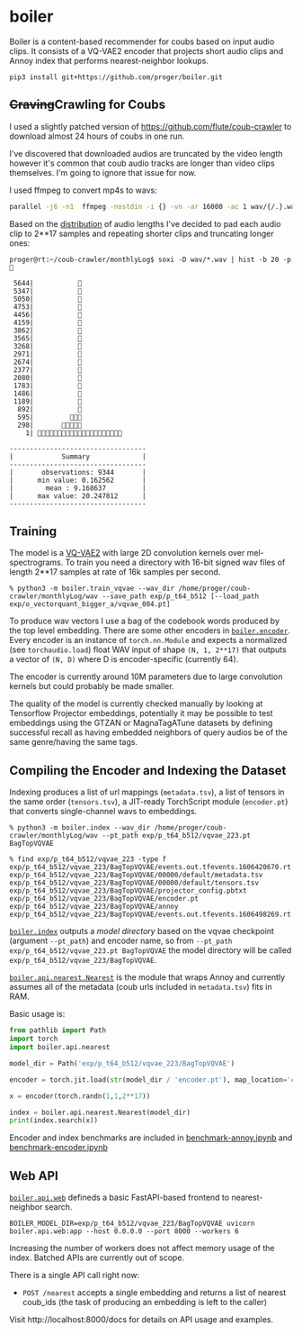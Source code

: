 # boiler

Boiler is a content-based recommender for coubs based on input audio clips. It consists of a VQ-VAE2 encoder that projects short audio clips and Annoy index
that performs nearest-neighbor lookups.

```console
pip3 install git+https://github.com/proger/boiler.git
```

## ~~Craving~~Crawling for Coubs

I used a slightly patched version of https://github.com/flute/coub-crawler to download almost 24 hours of coubs in one run.

I've discovered that downloaded audios are truncated by the video length
however it's common that coub audio tracks are longer than video clips themselves.
I'm going to ignore that issue for now.

I used ffmpeg to convert mp4s to wavs:

```bash
parallel -j6 -n1  ffmpeg -nostdin -i {} -vn -ar 16000 -ac 1 wav/{/.}.wav ::: video/*.mp4
```

Based on the [distribution](https://github.com/glamp/bashplotlib) of audio lengths I've decided to pad each audio clip to 2**17 samples and repeating
shorter clips and truncating longer ones:

```console
proger@rt:~/coub-crawler/monthlyLog$ soxi -D wav/*.wav | hist -b 20 -p 🍄

 5644|           🍄
 5347|           🍄
 5050|           🍄
 4753|           🍄
 4456|           🍄
 4159|           🍄
 3862|           🍄
 3565|           🍄
 3268|           🍄
 2971|           🍄
 2674|           🍄
 2377|           🍄
 2080|           🍄
 1783|           🍄
 1486|           🍄
 1189|           🍄
  892|           🍄
  595|         🍄🍄🍄
  298|       🍄🍄🍄🍄🍄
    1| 🍄🍄🍄🍄🍄🍄🍄🍄🍄🍄🍄🍄🍄🍄🍄🍄🍄🍄🍄🍄🍄

----------------------------------
|            Summary             |
----------------------------------
|       observations: 9344       |
|      min value: 0.162562       |
|        mean : 9.168637         |
|      max value: 20.247812      |
----------------------------------
```

## Training

The model is a [VQ-VAE2](https://github.com/rosinality/vq-vae-2-pytorch) with large 2D convolution kernels over mel-spectrograms.
To train you need a directory with 16-bit signed wav files of length 2**17 samples at rate of 16k samples per second.

```console
% python3 -m boiler.train_vqvae --wav_dir /home/proger/coub-crawler/monthlyLog/wav --save_path exp/p_t64_b512 [--load_path exp/o_vectorquant_bigger_a/vqvae_084.pt]
```

To produce wav vectors I use a bag of the codebook words produced by the top level embedding.
There are some other encoders in [`boiler.encoder`](boiler/encoder.py). Every encoder is an instance of `torch.nn.Module` and expects
a normalized (see `torchaudio.load`) float WAV input of shape `(N, 1, 2**17)` that outputs a vector of `(N, D)` where D is encoder-specific (currently 64).

The encoder is currently around 10M parameters due to large convolution kernels but could probably be made smaller.

The quality of the model is currently checked manually by looking at Tensorflow Projector embeddings, potentially it may be possible to test embeddings
using the GTZAN or MagnaTagATune datasets by defining successful recall as having embedded neighbors of query audios be of the same genre/having the same tags.

## Compiling the Encoder and Indexing the Dataset

Indexing produces a list of url mappings (`metadata.tsv`), a list of tensors in the same order (`tensors.tsv`), a JIT-ready TorchScript module (`encoder.pt`) that
converts single-channel wavs to embeddings.

```console
% python3 -m boiler.index --wav_dir /home/proger/coub-crawler/monthlyLog/wav --pt_path exp/p_t64_b512/vqvae_223.pt BagTopVQVAE

% find exp/p_t64_b512/vqvae_223 -type f
exp/p_t64_b512/vqvae_223/BagTopVQVAE/events.out.tfevents.1606420670.rt.1393854.0
exp/p_t64_b512/vqvae_223/BagTopVQVAE/00000/default/metadata.tsv
exp/p_t64_b512/vqvae_223/BagTopVQVAE/00000/default/tensors.tsv
exp/p_t64_b512/vqvae_223/BagTopVQVAE/projector_config.pbtxt
exp/p_t64_b512/vqvae_223/BagTopVQVAE/encoder.pt
exp/p_t64_b512/vqvae_223/BagTopVQVAE/annoy
exp/p_t64_b512/vqvae_223/BagTopVQVAE/events.out.tfevents.1606498269.rt.2782441.0
```

[`boiler.index`](boiler/index.py) outputs a *model directory* based on the vqvae checkpoint (argument `--pt_path`) and encoder name, so from `--pt_path exp/p_t64_b512/vqvae_223.pt BagTopVQVAE` the model directory will be called `exp/p_t64_b512/vqvae_223/BagTopVQVAE`.

[`boiler.api.nearest.Nearest`](boiler/api/nearest.py) is the module that wraps Annoy and currently assumes all of the metadata (coub urls included in `metadata.tsv`) fits in RAM.

Basic usage is:

```python
from pathlib import Path
import torch
import boiler.api.nearest

model_dir = Path('exp/p_t64_b512/vqvae_223/BagTopVQVAE')

encoder = torch.jit.load(str(model_dir / 'encoder.pt'), map_location='cpu')

x = encoder(torch.randn(1,1,2**17))

index = boiler.api.nearest.Nearest(model_dir)
print(index.search(x))
```

Encoder and index benchmarks are included in [benchmark-annoy.ipynb](benchmark-annoy.ipynb) and [benchmark-encoder.ipynb](benchmark-encoder.ipynb)

## Web API

[`boiler.api.web`](boiler/api/web.py) defineds a basic FastAPI-based frontend to nearest-neighbor search.

```
BOILER_MODEL_DIR=exp/p_t64_b512/vqvae_223/BagTopVQVAE uvicorn boiler.api.web:app --host 0.0.0.0 --port 8000 --workers 6
```

Increasing the number of workers does not affect memory usage of the index. Batched APIs are currently out of scope.

There is a single API call right now:
- `POST /nearest` accepts a single embedding and returns a list of nearest coub_ids (the task of producing an embedding is left to the caller)

Visit http://localhost:8000/docs for details on API usage and examples.